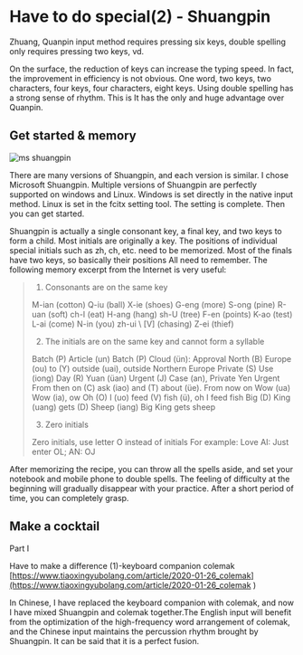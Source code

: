 # Have to do special(2) - Shuangpin

Zhuang, Quanpin input method requires pressing six keys, double spelling only requires pressing two keys, vd.

On the surface, the reduction of keys can increase the typing speed. In fact, the improvement in efficiency is not obvious. One word, two keys, two characters, four keys, four characters, eight keys. Using double spelling has a strong sense of rhythm. This is It has the only and huge advantage over Quanpin.

## Get started & memory

![ms shuangpin](https://www.tiaoxingyubolang.com/static/picture/shuangpin.png)

There are many versions of Shuangpin, and each version is similar. I chose Microsoft Shuangpin. Multiple versions of Shuangpin are perfectly supported on windows and Linux. Windows is set directly in the native input method. Linux is set in the fcitx setting tool. The setting is complete. Then you can get started.

Shuangpin is actually a single consonant key, a final key, and two keys to form a child. Most initials are originally a key. The positions of individual special initials such as zh, ch, etc. need to be memorized. Most of the finals have two keys, so basically their positions All need to remember. The following memory excerpt from the Internet is very useful:

> 1. Consonants are on the same key
>
> M-ian (cotton) Q-iu (ball) X-ie (shoes)
> G-eng (more) S-ong (pine) R-uan (soft)
> ch-I (eat) H-ang (hang) sh-U (tree)
> F-en (points) K-ao (test) L-ai (come)
> N-in (you) zh-ui \ [V] (chasing) Z-ei (thief)
>
> 2. The initials are on the same key and cannot form a syllable
>
> Batch (P) Article (un) Batch (P) Cloud (ün): Approval
> North (B) Europe (ou) to (Y) outside (uai), outside Northern Europe
> Private (S) Use (iong) Day (R) Yuan (üan) Urgent (J) Case (an), Private Yen Urgent
> From then on (C) ask (iao) and (T) about (üe). From now on
> Wow (ua) Wow (ia), ow
> Oh (O) I (uo) feed (V) fish (ü), oh I feed fish
> Big (D) King (uang) gets (D) Sheep (iang) Big King gets sheep
>
> 3. Zero initials
>
> Zero initials, use letter O instead of initials
> For example: Love AI: Just enter OL; AN: OJ

After memorizing the recipe, you can throw all the spells aside, and set your notebook and mobile phone to double spells. The feeling of difficulty at the beginning will gradually disappear with your practice. After a short period of time, you can completely grasp.

## Make a cocktail

Part I

Have to make a difference (1)-keyboard companion colemak [https://www.tiaoxingyubolang.com/article/2020-01-26_colemak](https://www.tiaoxingyubolang.com/article/2020-01-26_colemak )

In Chinese, I have replaced the keyboard companion with colemak, and now I have mixed Shuangpin and colemak together.The English input will benefit from the optimization of the high-frequency word arrangement of colemak, and the Chinese input maintains the percussion rhythm brought by Shuangpin. It can be said that it is a perfect fusion.

